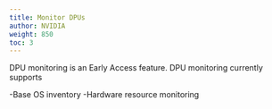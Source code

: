 ```yaml
---
title: Monitor DPUs
author: NVIDIA
weight: 850
toc: 3
---
```


DPU monitoring is an Early Access feature. DPU monitoring currently supports

-Base OS inventory
-Hardware resource monitoring